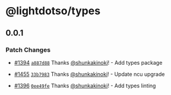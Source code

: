 # @lightdotso/types

## 0.0.1

### Patch Changes

- [#1394](https://github.com/LightDotSo/LightDotSo/pull/1394) [`a887d88`](https://github.com/LightDotSo/LightDotSo/commit/a887d88322fdd936a4d6d07e965095bb330e19e7) Thanks [@shunkakinoki](https://github.com/shunkakinoki)! - Add types package

- [#1455](https://github.com/LightDotSo/LightDotSo/pull/1455) [`33b7983`](https://github.com/LightDotSo/LightDotSo/commit/33b79832712965b6d95674239a2e78f95938a2f4) Thanks [@shunkakinoki](https://github.com/shunkakinoki)! - Update ncu upgrade

- [#1396](https://github.com/LightDotSo/LightDotSo/pull/1396) [`0ee49fe`](https://github.com/LightDotSo/LightDotSo/commit/0ee49fee18bdb3163f9ac50b6be3efe3fc783b6e) Thanks [@shunkakinoki](https://github.com/shunkakinoki)! - Add types linting
